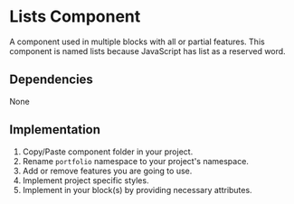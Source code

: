 # Lists Component

A component used in multiple blocks with all or partial features. This component is named lists because JavaScript has list as a reserved word.

## Dependencies

None

## Implementation

1. Copy/Paste component folder in your project.
2. Rename `portfolio` namespace to your project's namespace.
3. Add or remove features you are going to use.
4. Implement project specific styles.
5. Implement in your block(s) by providing necessary attributes.
